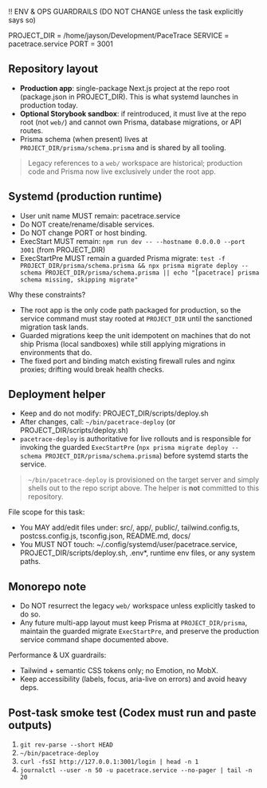 !! ENV & OPS GUARDRAILS (DO NOT CHANGE unless the task explicitly says so)

PROJECT_DIR = /home/jayson/Development/PaceTrace
SERVICE     = pacetrace.service
PORT        = 3001

## Repository layout
- **Production app**: single-package Next.js project at the repo root (package.json in PROJECT_DIR). This is what systemd launches in production today.
- **Optional Storybook sandbox**: if reintroduced, it must live at the repo root (not `web/`) and cannot own Prisma, database migrations, or API routes.
- Prisma schema (when present) lives at `PROJECT_DIR/prisma/schema.prisma` and is shared by all tooling.

> Legacy references to a `web/` workspace are historical; production code and Prisma now live exclusively under the root app.

## Systemd (production runtime)
- User unit name MUST remain: pacetrace.service
- Do NOT create/rename/disable services.
- Do NOT change PORT or host binding.
- ExecStart MUST remain: `npm run dev -- --hostname 0.0.0.0 --port 3001` (from PROJECT_DIR)
- ExecStartPre MUST remain a guarded Prisma migrate:
  `test -f PROJECT_DIR/prisma/schema.prisma && npx prisma migrate deploy --schema PROJECT_DIR/prisma/schema.prisma || echo "[pacetrace] prisma schema missing, skipping migrate"`

Why these constraints?
- The root app is the only code path packaged for production, so the service command must stay rooted at `PROJECT_DIR` until the sanctioned migration task lands.
- Guarded migrations keep the unit idempotent on machines that do not ship Prisma (local sandboxes) while still applying migrations in environments that do.
- The fixed port and binding match existing firewall rules and nginx proxies; drifting would break health checks.

## Deployment helper
- Keep and do not modify: PROJECT_DIR/scripts/deploy.sh
- After changes, call: `~/bin/pacetrace-deploy` (or PROJECT_DIR/scripts/deploy.sh)
- `pacetrace-deploy` is authoritative for live rollouts and is responsible for invoking the guarded `ExecStartPre` (`npx prisma migrate deploy --schema PROJECT_DIR/prisma/schema.prisma`) before systemd starts the service.

> `~/bin/pacetrace-deploy` is provisioned on the target server and simply shells out to the repo script above. The helper is **not** committed to this repository.

File scope for this task:
- You MAY add/edit files under: src/, app/, public/, tailwind.config.ts, postcss.config.js, tsconfig.json, README.md, docs/
- You MUST NOT touch: ~/.config/systemd/user/pacetrace.service, PROJECT_DIR/scripts/deploy.sh, .env*, runtime env files, or any system paths.

## Monorepo note
- Do NOT resurrect the legacy `web/` workspace unless explicitly tasked to do so.
- Any future multi-app layout must keep Prisma at `PROJECT_DIR/prisma`, maintain the guarded migrate `ExecStartPre`, and preserve the production service command shape documented above.

Performance & UX guardrails:
- Tailwind + semantic CSS tokens only; no Emotion, no MobX.
- Keep accessibility (labels, focus, aria-live on errors) and avoid heavy deps.

## Post-task smoke test (Codex must run and paste outputs)
1) `git rev-parse --short HEAD`
2) `~/bin/pacetrace-deploy`
3) `curl -fsSI http://127.0.0.1:3001/login | head -n 1`
4) `journalctl --user -n 50 -u pacetrace.service --no-pager | tail -n 20`
